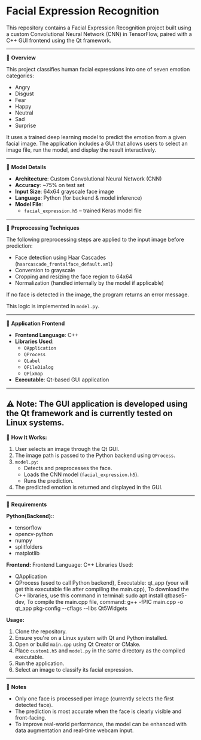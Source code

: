 # Facial Expression Recognition

This repository contains a Facial Expression Recognition project built using a custom Convolutional Neural Network (CNN) in TensorFlow, paired with a C++ GUI frontend using the Qt framework.

---

🔹 **Overview**

This project classifies human facial expressions into one of seven emotion categories:

- Angry  
- Disgust  
- Fear  
- Happy  
- Neutral  
- Sad  
- Surprise  

It uses a trained deep learning model to predict the emotion from a given facial image. The application includes a GUI that allows users to select an image file, run the model, and display the result interactively.

---

🔹 **Model Details**

- **Architecture**: Custom Convolutional Neural Network (CNN)
- **Accuracy**: ~75% on test set
- **Input Size**: 64x64 grayscale face image
- **Language**: Python (for backend & model inference)
- **Model File**:
  - `facial_expression.h5` – trained Keras model file

---

🔹 **Preprocessing Techniques**

The following preprocessing steps are applied to the input image before prediction:

- Face detection using Haar Cascades (`haarcascade_frontalface_default.xml`)
- Conversion to grayscale
- Cropping and resizing the face region to 64x64
- Normalization (handled internally by the model if applicable)

If no face is detected in the image, the program returns an error message.

This logic is implemented in `model.py`.

---

🔹 **Application Frontend**
- **Frontend Language**: C++
- **Libraries Used**:
  - `QApplication`
  - `QProcess`
  - `QLabel`
  - `QFileDialog`
  - `QPixmap`
- **Executable**: Qt-based GUI application

---

⚠️ **Note**:
The GUI application is developed using the Qt framework and is currently tested on Linux systems.
---

🔹 **How It Works:**
1. User selects an image through the Qt GUI.
2. The image path is passed to the Python backend using `QProcess`.
3. `model.py`:
   - Detects and preprocesses the face.
   - Loads the CNN model (`facial_expression.h5`).
   - Runs the prediction.
4. The predicted emotion is returned and displayed in the GUI.

---

🔹 **Requirements**

**Python(Backend):**:
- tensorflow
- opencv-python
- numpy
- splitfolders
- matplotlib

**Frontend:**
Frontend Language: C++
Libraries Used:
- QApplication
- QProcess (used to call Python backend),
Executable: qt_app (your will get this executable file after compiling the main.cpp),
To download the C++ libraries, use this command in terminal: sudo apt install qtbase5-dev,
To compile the main.cpp file, command: g++ -fPIC main.cpp -o qt_app pkg-config --cflags --libs Qt5Widgets

**Usage:**
1. Clone the repository.
2. Ensure you're on a Linux system with Qt and Python installed.
3. Open or build `main.cpp` using Qt Creator or CMake.
4. Place `custom1.h5` and `model.py` in the same directory as the compiled executable.
5. Run the application.
6. Select an image to classify its facial expression.

---

🔹 **Notes**
- Only one face is processed per image (currently selects the first detected face).
- The prediction is most accurate when the face is clearly visible and front-facing.
- To improve real-world performance, the model can be enhanced with data augmentation and real-time webcam input.

